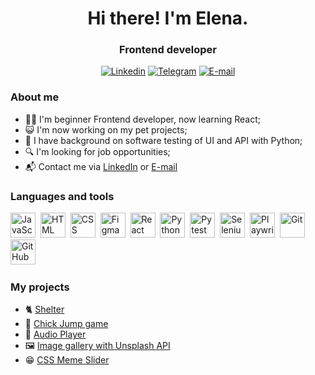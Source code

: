 <!-- ## Hi there 👋 -->

<!--
**ElenaBarteneva/ElenaBarteneva** is a ✨ _special_ ✨ repository because its `README.md` (this file) appears on your GitHub profile.

Here are some ideas to get you started:

- 🔭 I’m currently working on ...
- 🌱 I’m currently learning ...
- 👯 I’m looking to collaborate on ...
- 🤔 I’m looking for help with ...
- 💬 Ask me about ...
- 📫 How to reach me: ...
- 😄 Pronouns: ...
- ⚡ Fun fact: ...
-->
<div id='header' align='center'>
<h1>Hi there! I'm Elena.</h1>
<h3>Frontend developer</h3>
</div>
<div id='socials' align='center'><a href='https://linkedin.com/in/elena-barteneva'>
<img src='https://img.shields.io/badge/LinkedIn-blue?style=for-the-badge&logo=linkedin&logoColor=white' alt='Linkedin'></a>
<a href='https://t.me/elenakili'>
<img src='https://img.shields.io/badge/Telegram-blue?style=for-the-badge&logo=telegram&logoColor=white' alt='Telegram'></a>
<a href='mailto:lena.kilian91@gmail.com'>
<img src='https://img.shields.io/badge/Email-blue?style=for-the-badge&logo=email&logoColor=white' alt='E-mail'></a></div>

### About me
- :woman_technologist: I'm beginner Frontend developer, now learning React;
- :smiley_cat: I'm now working on my pet projects;
- :snake: I have background on software testing of UI and API with Python;
- :mag: I'm looking for job opportunities;
- :mailbox_with_mail: Contact me via [LinkedIn](https://linkedin.com/in/elena-barteneva) or [E-mail](mailto:lena.kilian91@gmail.com)

### Languages and tools
<img src="https://cdn.jsdelivr.net/gh/devicons/devicon@latest/icons/javascript/javascript-original.svg" title='JavaScript' width='40' height='40'/>&nbsp;
<img src="https://cdn.jsdelivr.net/gh/devicons/devicon@latest/icons/html5/html5-original-wordmark.svg" title='HTML' width='40' height='40'/>&nbsp;
<img src="https://cdn.jsdelivr.net/gh/devicons/devicon@latest/icons/css3/css3-original-wordmark.svg" title='CSS' width='40' height='40'/>&nbsp;
<img src="https://cdn.jsdelivr.net/gh/devicons/devicon@latest/icons/figma/figma-original.svg" title='Figma' width='40' height='40'/>&nbsp;
<img src="https://cdn.jsdelivr.net/gh/devicons/devicon@latest/icons/react/react-original-wordmark.svg" title='React' width='40' height='40'/>&nbsp;
<img src="https://cdn.jsdelivr.net/gh/devicons/devicon@latest/icons/python/python-original-wordmark.svg" title='Python' width='40' height='40'/>&nbsp;
<img src="https://cdn.jsdelivr.net/gh/devicons/devicon@latest/icons/pytest/pytest-original-wordmark.svg" title='Pytest' width='40' height='40'/>&nbsp;
<img src="https://cdn.jsdelivr.net/gh/devicons/devicon@latest/icons/selenium/selenium-original.svg" title='Selenium' width='40' height='40'/>&nbsp;
<img src="https://cdn.jsdelivr.net/gh/devicons/devicon@latest/icons/playwright/playwright-original.svg" title='Playwright' width='40' height='40'/>&nbsp;
<img src="https://cdn.jsdelivr.net/gh/devicons/devicon@latest/icons/git/git-original-wordmark.svg" title='Git' width='40' height='40'/>&nbsp;
<img src="https://cdn.jsdelivr.net/gh/devicons/devicon@latest/icons/github/github-original-wordmark.svg" title='GitHub' width='40' height='40'/>&nbsp;

### My projects

- :cat2: [Shelter](https://elena-barteneva-shelter.netlify.app/)
- :hatched_chick: [Chick Jump game](https://chick-jump.netlify.app/)
- :musical_note: [Audio Player](https://elena-barteneva-audio-player.netlify.app/)
- :framed_picture: [Image gallery with Unsplash API](https://elena-barteneva-image-gallery.netlify.app/)
- :grin: [CSS Meme Slider](https://elenabarteneva.github.io/cssMemeSlider/cssMemeSlider/index.html)










